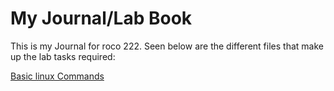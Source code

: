 # My Journal/Lab Book

This is my Journal for roco 222. Seen below are the different files that make up the lab tasks required:

[Basic linux Commands](https://github.com/noblegasses/Roco222/blob/master/Linux_Basics.md)  


